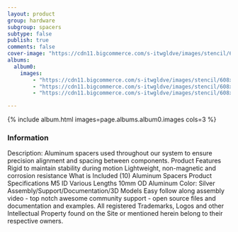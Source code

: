 ```yaml
---
layout: product
group: hardware
subgroup: spacers
subtype: false
publish: true
comments: false
cover-image: "https://cdn11.bigcommerce.com/s-itwgldve/images/stencil/608x608/products/93/3623/Aluminum_Spacers_profile_pic__65725.1675310606.png?c=2"
albums:
  album0:
    images:
        - "https://cdn11.bigcommerce.com/s-itwgldve/images/stencil/608x608/products/93/3623/Aluminum_Spacers_profile_pic__65725.1675310606.png?c=2"
        - "https://cdn11.bigcommerce.com/s-itwgldve/images/stencil/608x608/products/93/3625/Aluminum_Spacers_group_picture__21481.1675310606.png?c=2"
        - "https://cdn11.bigcommerce.com/s-itwgldve/images/stencil/608x608/products/93/3624/Aluminum_Spacer_in_use_picture__49590.1675310606.png?c=2"

---
```


{% include album.html images=page.albums.album0.images cols=3 %}

### Information

Description:
 Aluminum spacers used throughout our system to ensure precision alignment and spacing between components. Product Features  Rigid to maintain stability during motion Lightweight, non-magnetic and corrosion resistance  What is Included  (10) Aluminum Spacers  Product Specifications  M5 ID Various Lengths 10mm OD Aluminum Color: Silver   Assembly/Support/Documentation/3D Models   Easy follow along assembly video - top notch awesome community support - open source files and documentation and examples. All registered Trademarks, Logos and other Intellectual Property found on the Site or mentioned herein belong to their respective owners.  

